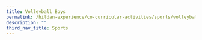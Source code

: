 ```yaml
---
title: Volleyball Boys
permalink: /hildan-experience/co-curricular-activities/sports/volleyball-boys/
description: ""
third_nav_title: Sports
---
```

